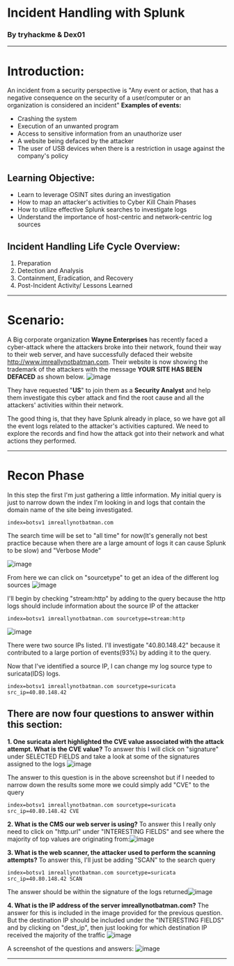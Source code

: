 # Incident Handling with Splunk 
### By tryhackme & Dex01
---
# Introduction:
An incident from a security perspective is "Any event or action, that has a negative consequence on the security of a user/computer or an organization is considered an incident"
**Examples of events:**
- Crashing the system
- Execution of an unwanted program
- Access to sensitive information from an unauthorize user
- A website being defaced by the attacker
- The user of USB devices when there is a restriction in usage against the company's policy
## Learning Objective:
- Learn to leverage OSINT sites during an investigation
- How to map an attacker's activities to Cyber Kill Chain Phases
- How to utilize effective Splunk searches to investigate logs
- Understand the importance of host-centric and network-centric log sources

## Incident Handling Life Cycle Overview:
1. Preparation
2. Detection and Analysis
3. Containment, Eradication, and Recovery
4. Post-Incident Activity/ Lessons Learned
---
# Scenario:
A Big corporate organization **Wayne Enterprises** has recently faced a cyber-attack where the attackers broke into their network, found their way to their web server, and have successfully defaced their website http://www.imreallynotbatman.com. Their website is now showing the trademark of the attackers with the message **YOUR SITE HAS BEEN DEFACED** as shown below.
![image](https://github.com/LGTJackson/Incident-Handling-with-Splunk/assets/47001339/b1e277fc-2923-47ee-9587-8f60657f3577)

They have requested "**US**" to join them as a **Security Analyst** and help them investigate this cyber attack and find the root cause and all the attackers' activities within their network.

The good thing is, that they have Splunk already in place, so we have got all the event logs related to the attacker's activities captured. We need to explore the records and find how the attack got into their network and what actions they performed.
___
# Recon Phase

In this step the first I'm just gathering a little information. My initial query is just to narrow down the index I'm looking in and logs that contain the domain name of the site being investigated. 
```
index=botsv1 imreallynotbatman.com
```
The search time will be set to "all time" for now(It's generally not best practice because when there are a large amount of logs it can cause Splunk to be slow) and "Verbose Mode"

![image](https://github.com/LGTJackson/Incident-Handling-with-Splunk/assets/47001339/7520a2fe-1bba-401b-9b8b-948cb26533b2)

From here we can click on "sourcetype" to get an idea of the different log sources
![image](https://github.com/LGTJackson/Incident-Handling-with-Splunk/assets/47001339/d13596dc-20fd-4584-8633-9c84c4f2d706)

I'll begin by checking "stream:http" by adding to the query because the http logs should include information about the source IP of the attacker
``` Splunk
index=botsv1 imreallynotbatman.com sourcetype=stream:http
```
![image](https://github.com/LGTJackson/Incident-Handling-with-Splunk/assets/47001339/db46e599-d422-4029-a570-59eeef29fab0)

There were two source IPs listed. I'll investigate "40.80.148.42" because it contributed to a large portion of events(93%) by adding it to the query.

Now that I've identified a source IP, I can change my log source type to suricata(IDS) logs.
```
index=botsv1 imreallynotbatman.com sourcetype=suricata src_ip=40.80.148.42
```

## There are now four questions to answer within this section:

**1. One suricata alert highlighted the CVE value associated with the attack attempt. What is the CVE value?**
To answer this I will click on "signature" under SELECTED FIELDS and take a look at some of the signatures assigned to the logs
![image](https://github.com/LGTJackson/Incident-Handling-with-Splunk/assets/47001339/3a3ac32b-2116-4305-8c7d-52ceed31fcf0)

The answer to this question is in the above screenshot but if I needed to narrow down the results some more we could simply add "CVE" to the query
```Splunk
index=botsv1 imreallynotbatman.com sourcetype=suricata src_ip=40.80.148.42 CVE
```

**2. What is the CMS our web server is using?**
To answer this I really only need to click on "http.url" under "INTERESTING FIELDS" and see where the majority of top values are originating from:![image](https://github.com/LGTJackson/Incident-Handling-with-Splunk/assets/47001339/7a9f6e17-3c7d-468a-8a42-acde950bea54)

**3. What is the web scanner, the attacker used to perform the scanning attempts?**
To answer this, I'll just be adding "SCAN" to the search query
```Splunk
index=botsv1 imreallynotbatman.com sourcetype=suricata src_ip=40.80.148.42 SCAN
```
The answer should be within the signature of the logs returned![image](https://github.com/LGTJackson/Incident-Handling-with-Splunk/assets/47001339/a5e8ef5e-f2a9-4865-a330-eb0e1d50ef25)

**4. What is the IP address of the server imreallynotbatman.com?**
The answer for this is included in the image provided for the previous question. But the destination IP should be included under the "INTERESTING FIELDS" and by clicking on "dest_ip", then just looking for which destination IP received the majority of the traffic
![image](https://github.com/LGTJackson/Incident-Handling-with-Splunk/assets/47001339/30e73fb0-79df-4724-b35a-5a1c1873d9a4)

A screenshot of the questions and answers:
![image](https://github.com/LGTJackson/Incident-Handling-with-Splunk/assets/47001339/970c3d74-6b44-4986-beed-6a3fea4deaa8)

___
